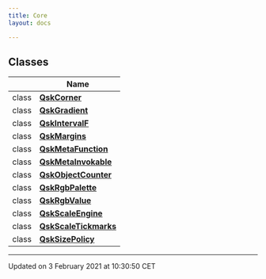 ```yaml
---
title: Core
layout: docs

---
```



## Classes

|                | Name           |
| -------------- | -------------- |
| class | **[QskCorner](/docs/classes/class_qsk_corner/)**  |
| class | **[QskGradient](/docs/classes/class_qsk_gradient/)**  |
| class | **[QskIntervalF](/docs/classes/class_qsk_interval_f/)**  |
| class | **[QskMargins](/docs/classes/class_qsk_margins/)**  |
| class | **[QskMetaFunction](/docs/classes/class_qsk_meta_function/)**  |
| class | **[QskMetaInvokable](/docs/classes/class_qsk_meta_invokable/)**  |
| class | **[QskObjectCounter](/docs/classes/class_qsk_object_counter/)**  |
| class | **[QskRgbPalette](/docs/classes/class_qsk_rgb_palette/)**  |
| class | **[QskRgbValue](/docs/classes/class_qsk_rgb_value/)**  |
| class | **[QskScaleEngine](/docs/classes/class_qsk_scale_engine/)**  |
| class | **[QskScaleTickmarks](/docs/classes/class_qsk_scale_tickmarks/)**  |
| class | **[QskSizePolicy](/docs/classes/class_qsk_size_policy/)**  |












-------------------------------

Updated on  3 February 2021 at 10:30:50 CET